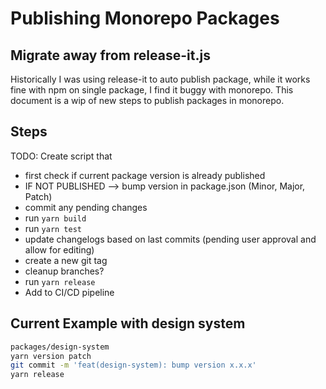 # Publishing Monorepo Packages

## Migrate away from release-it.js

Historically I was using release-it to auto publish package, while it works fine with npm on single package, I find it buggy with monorepo.
This document is a wip of new steps to publish packages in monorepo.

## Steps

TODO: Create script that
- first check if current package version is already published
- IF NOT PUBLISHED --> bump version in package.json (Minor, Major, Patch)
- commit any pending changes
- run `yarn build`
- run `yarn test`
- update changelogs based on last commits (pending user approval and allow for editing)
- create a new git tag
- cleanup branches?
- run `yarn release`
- Add to CI/CD pipeline


## Current Example with design system
```bash
packages/design-system
yarn version patch
git commit -m 'feat(design-system): bump version x.x.x'
yarn release
```

